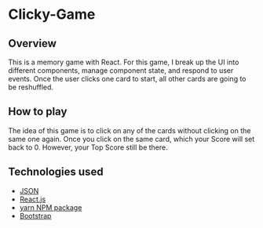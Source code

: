 # Clicky-Game

## Overview

This is a memory game with React.  For this game, I break up the UI into different components, manage component state, and respond to user events. Once the user clicks one card to start, all other cards are going to be reshuffled.

## How to play
The idea of this game is to click on any of the cards without clicking on the same one again. Once you click on the same card, which your Score will set back to 0. However, your Top Score still be there.


## Technologies used 
- [JSON](https://www.json.org/)
- [React.js](https://reactjs.org/)
- [yarn NPM package](https://www.npmjs.com/package/yarn)
- [Bootstrap](https://getbootstrap.com/)
